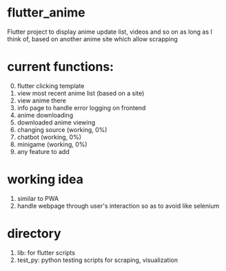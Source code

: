 # flutter_anime

Flutter project to display anime update list, videos and so on as long as I think of, based on another anime site which allow scrapping


# current functions:

0. flutter clicking template
1. view most recent anime list (based on a site)
2. view anime there
3. info page to handle error logging on frontend
4. anime downloading
5. downloaded anime viewing
6. changing source (working, 0%)
7. chatbot (working, 0%)
8. minigame (working, 0%)
9. any feature to add


# working idea

1. similar to PWA
2. handle webpage through user's interaction so as to avoid like selenium


# directory

1. lib:  for flutter scripts
2. test_py:  python testing scripts for scraping, visualization
